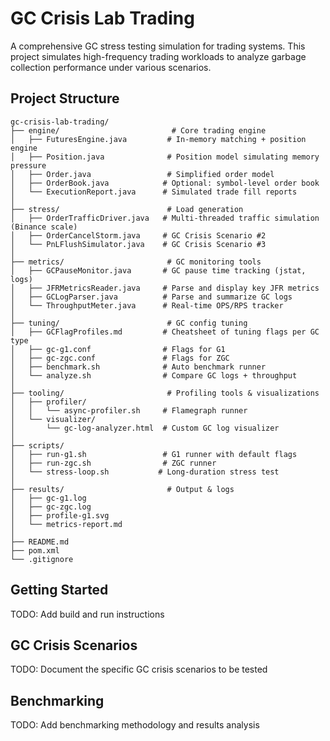 # GC Crisis Lab Trading

A comprehensive GC stress testing simulation for trading systems. This project simulates high-frequency trading workloads to analyze garbage collection performance under various scenarios.

## Project Structure

```
gc-crisis-lab-trading/
├── engine/                         # Core trading engine
│   ├── FuturesEngine.java         # In-memory matching + position engine
│   ├── Position.java              # Position model simulating memory pressure
│   ├── Order.java                 # Simplified order model
│   ├── OrderBook.java            # Optional: symbol-level order book
│   └── ExecutionReport.java      # Simulated trade fill reports
│
├── stress/                        # Load generation
│   ├── OrderTrafficDriver.java   # Multi-threaded traffic simulation (Binance scale)
│   ├── OrderCancelStorm.java     # GC Crisis Scenario #2
│   └── PnLFlushSimulator.java    # GC Crisis Scenario #3
│
├── metrics/                       # GC monitoring tools
│   ├── GCPauseMonitor.java       # GC pause time tracking (jstat, logs)
│   ├── JFRMetricsReader.java     # Parse and display key JFR metrics
│   ├── GCLogParser.java          # Parse and summarize GC logs
│   └── ThroughputMeter.java      # Real-time OPS/RPS tracker
│
├── tuning/                        # GC config tuning
│   ├── GCFlagProfiles.md         # Cheatsheet of tuning flags per GC type
│   ├── gc-g1.conf                # Flags for G1
│   ├── gc-zgc.conf               # Flags for ZGC
│   ├── benchmark.sh              # Auto benchmark runner
│   └── analyze.sh                # Compare GC logs + throughput
│
├── tooling/                       # Profiling tools & visualizations
│   ├── profiler/
│   │   └── async-profiler.sh     # Flamegraph runner
│   └── visualizer/
│       └── gc-log-analyzer.html  # Custom GC log visualizer
│
├── scripts/
│   ├── run-g1.sh                 # G1 runner with default flags
│   ├── run-zgc.sh                # ZGC runner
│   └── stress-loop.sh           # Long-duration stress test
│
├── results/                       # Output & logs
│   ├── gc-g1.log
│   ├── gc-zgc.log
│   ├── profile-g1.svg
│   └── metrics-report.md
│
├── README.md
├── pom.xml
└── .gitignore
```

## Getting Started

TODO: Add build and run instructions

## GC Crisis Scenarios

TODO: Document the specific GC crisis scenarios to be tested

## Benchmarking

TODO: Add benchmarking methodology and results analysis